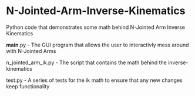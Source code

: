 # N-Jointed-Arm-Inverse-Kinematics
Python code that demonstrates some math behind N-Jointed Arm Inverse Kinematics 

__main__.py - The GUI program that allows the user to interactivly mess around with N-Jointed Arms

n_jointed_arm_ik.py - The script that contains the math behind the inverse-kinematics

test.py - A series of tests for the ik math to ensure that any new changes keep functionality
